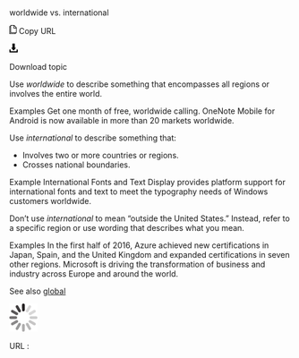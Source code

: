 ﻿# 

worldwide vs. international

![Copy URL](media/worldwide-vs-international/Copy.png)
Copy URL

![Download](media/worldwide-vs-international/Download.png)

Download topic

Use *worldwide* to describe something that encompasses all regions or involves the entire world.

Examples
Get one month of free, worldwide calling. 
OneNote Mobile for Android is now available in more than 20 markets worldwide.

Use *international* to describe something that:

  - Involves two or more countries or regions.
  - Crosses national boundaries.

Example
International
Fonts and Text Display provides platform support for international
fonts and text to meet the typography needs of Windows customers
worldwide.

Don’t use *international* to mean “outside the United States.” Instead, refer to a specific region or use wording that describes what you mean.

Examples
In
the first half of 2016, Azure achieved new certifications in Japan,
Spain, and the United Kingdom and expanded certifications in seven other
regions.
Microsoft is driving the transformation of business and industry across Europe and around the world.

See also [global](https://worldready.cloudapp.net/Styleguide/Read?id=2700&topicid=33817)

![In progress](media/worldwide-vs-international/activity-large.gif)

URL :
